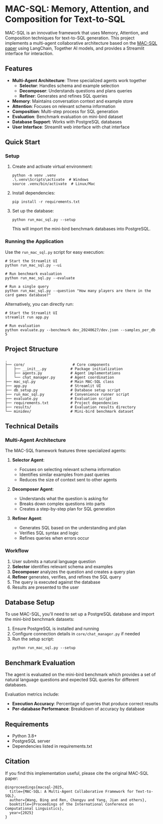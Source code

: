 # MAC-SQL: Memory, Attention, and Composition for Text-to-SQL

MAC-SQL is an innovative framework that uses Memory, Attention, and Composition techniques for text-to-SQL generation. 
This project implements a multi-agent collaborative architecture based on the [MAC-SQL paper](https://arxiv.org/abs/2312.11242) using LangChain, Together AI models, and provides a Streamlit interface for interaction.

## Features

- **Multi-Agent Architecture**: Three specialized agents work together
  - **Selector**: Handles schema and example selection
  - **Decomposer**: Understands questions and plans queries
  - **Refiner**: Generates and refines SQL queries
- **Memory**: Maintains conversation context and example store
- **Attention**: Focuses on relevant schema information
- **Composition**: Multi-step process for SQL generation
- **Evaluation**: Benchmark evaluation on mini-bird dataset
- **Database Support**: Works with PostgreSQL databases
- **User Interface**: Streamlit web interface with chat interface

## Quick Start

### Setup

1. Create and activate virtual environment:
   ```
   python -m venv .venv
   .\.venv\Scripts\activate  # Windows
   source .venv/bin/activate  # Linux/Mac
   ```

2. Install dependencies:
   ```
   pip install -r requirements.txt
   ```

3. Set up the database:
   ```
   python run_mac_sql.py --setup
   ```
   
   This will import the mini-bird benchmark databases into PostgreSQL.

### Running the Application

Use the `run_mac_sql.py` script for easy execution:

```
# Start the Streamlit UI
python run_mac_sql.py --ui

# Run benchmark evaluation
python run_mac_sql.py --evaluate

# Run a single query
python run_mac_sql.py --question "How many players are there in the card games database?"
```

Alternatively, you can directly run:

```
# Start the Streamlit UI
streamlit run app.py

# Run evaluation
python evaluate.py --benchmark dev_20240627/dev.json --samples_per_db 5
```

## Project Structure

```
.
├── core/                      # Core components
│   ├── __init__.py           # Package initialization
│   ├── agents.py             # Agent implementations
│   └── chat_manager.py       # Agent coordination
├── mac_sql.py                # Main MAC-SQL class
├── app.py                    # Streamlit UI
├── db_setup.py               # Database setup script
├── run_mac_sql.py            # Convenience runner script
├── evaluate.py               # Evaluation script
├── requirements.txt          # Project dependencies
├── results/                  # Evaluation results directory
└── minidev/                  # Mini-bird benchmark dataset
```

## Technical Details

### Multi-Agent Architecture

The MAC-SQL framework features three specialized agents:

1. **Selector Agent**:
   - Focuses on selecting relevant schema information
   - Identifies similar examples from past queries
   - Reduces the size of context sent to other agents

2. **Decomposer Agent**:
   - Understands what the question is asking for
   - Breaks down complex questions into parts
   - Creates a step-by-step plan for SQL generation

3. **Refiner Agent**:
   - Generates SQL based on the understanding and plan
   - Verifies SQL syntax and logic
   - Refines queries when errors occur

### Workflow

1. User submits a natural language question
2. **Selector** identifies relevant schema and examples
3. **Decomposer** analyzes the question and creates a query plan
4. **Refiner** generates, verifies, and refines the SQL query
5. The query is executed against the database
6. Results are presented to the user

## Database Setup

To use MAC-SQL, you'll need to set up a PostgreSQL database and import the mini-bird benchmark datasets:

1. Ensure PostgreSQL is installed and running
2. Configure connection details in `core/chat_manager.py` if needed
3. Run the setup script:
   ```
   python run_mac_sql.py --setup
   ```

## Benchmark Evaluation

The agent is evaluated on the mini-bird benchmark which provides a set of natural language questions and expected SQL queries for different databases.

Evaluation metrics include:
- **Execution Accuracy**: Percentage of queries that produce correct results
- **Per-database Performance**: Breakdown of accuracy by database

## Requirements

- Python 3.8+
- PostgreSQL server
- Dependencies listed in requirements.txt

## Citation

If you find this implementation useful, please cite the original MAC-SQL paper:

```
@inproceedings{macsql-2025,
  title={MAC-SQL: A Multi-Agent Collaborative Framework for Text-to-SQL},
  author={Wang, Bing and Ren, Changyu and Yang, Jian and others},
  booktitle={Proceedings of the International Conference on Computational Linguistics},
  year={2025}
}
``` 